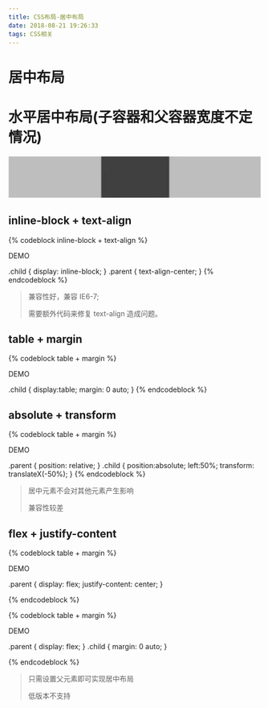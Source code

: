 ```yaml
---
title: CSS布局-居中布局
date: 2018-08-21 19:26:33
tags: CSS相关
---
```


# 居中布局

# 水平居中布局\(子容器和父容器宽度不定情况\)

![](/images/center.png)

## inline-block + text-align

{% codeblock inline-block + text-align %}

<div class="parent">
  <div class="child">DEMO</div>
</div>

.child {
display: inline-block;
}
.parent {
text-align-center;
}
{% endcodeblock %}

> 兼容性好，兼容 IE6-7;
>
> 需要额外代码来修复 text-align 造成问题。

## table + margin

{% codeblock table + margin %}

<div class="parent">
  <div class="child">DEMO</div>
</div>

.child {
display:table;
margin: 0 auto;
}
{% endcodeblock %}

## absolute + transform

{% codeblock table + margin %}

<div class="parent">
  <div class="child">DEMO</div>
</div>

.parent {
position: relative;
}
.child {
position:absolute;
left:50%;
transform: translateX(-50%);
}
{% endcodeblock %}

> 居中元素不会对其他元素产生影响
>
> 兼容性较差

## flex + justify-content

{% codeblock table + margin %}

<div class="parent">
  <div class="child">DEMO</div>
</div>

.parent {
display: flex;
justify-content: center;
}

{% endcodeblock %}

{% codeblock table + margin %}

<div class="parent">
  <div class="child">DEMO</div>
</div>

.parent {
display: flex;
}
.child {
margin: 0 auto;
}

{% endcodeblock %}

> 只需设置父元素即可实现居中布局
>
> 低版本不支持
